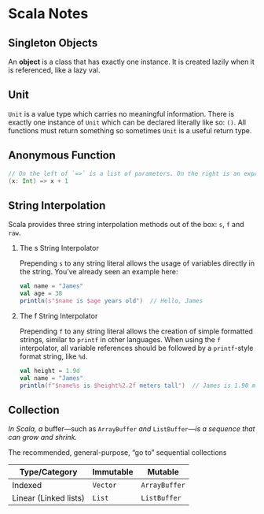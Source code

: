# Scala Notes

## Singleton Objects

An **object** is a class that has exactly one instance. It is created lazily when it is referenced, like a lazy val.

## Unit

`Unit` is a value type which carries no meaningful information. There is exactly one instance of `Unit` which can be declared literally like so: `()`. All functions must return something so sometimes `Unit` is a useful return type.

## Anonymous Function

```scala
// On the left of `=>` is a list of parameters. On the right is an expression involving the parameters.
(x: Int) => x + 1
```

## String Interpolation

Scala provides three string interpolation methods out of the box: `s`, `f` and `raw`.

1. The s String Interpolator

   Prepending `s` to any string literal allows the usage of variables directly in the string. You’ve already seen an example here:

   ```scala
   val name = "James"
   val age = 38
   println(s"$name is $age years old")  // Hello, James
   ```


2. The f String Interpolator

   Prepending `f` to any string literal allows the creation of simple formatted strings, similar to `printf` in other languages. When using the `f` interpolator, all variable references should be followed by a `printf`-style format string, like `%d`.

   ```scala
   val height = 1.9d
   val name = "James"
   println(f"$name%s is $height%2.2f meters tall")  // James is 1.90 meters tall
   ```


## Collection

*In Scala, a* buffer—such as `ArrayBuffer` *and* `ListBuffer`*—is a sequence that can grow and shrink.*

The recommended, general-purpose, “go to” sequential collections

| Type/Category         | Immutable | Mutable       |
| --------------------- | --------- | ------------- |
| Indexed               | `Vector`  | `ArrayBuffer` |
| Linear (Linked lists) | `List`    | `ListBuffer`  |

